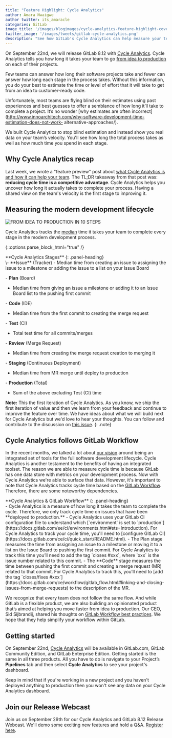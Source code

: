 ```yaml
---
title: "Feature Highlight: Cycle Analytics"
author: Amara Nwaigwe
author twitter: its_amaracle
categories: GitLab
image_title: '/images/blogimages/cycle-analytics-feature-highlight-cover.png'
twitter_image: '/images/tweets/gitlab-cycle-analytics.png'
description: "See how GitLab's Cycle Analytics can help measure your team's velocity."
---
```


On September 22nd, we will release GitLab 8.12 with [Cycle Analytics](/solutions/cycle-analytics/). Cycle Analytics tells you how long
it takes your team to go [from idea to production][idea-production] on each of their projects.

Few teams can answer how long 
their software projects take and fewer can answer how long each stage in the process takes. Without this information,
you do your best to estimate the time or level of effort that it will take to get from an idea to customer-ready code.

Unfortunately, most teams are flying blind on their estimates using past experiences and best 
guesses to offer a semblance of how long it’ll take to complete a project. It’s no wonder
[why estimates are often incorrect](http://www.innoarchitech.com/why-software-development-time-estimation-does-not-work-
alternative-approaches/).

We built Cycle Analytics to stop blind estimation and instead show you 
real data on your team’s velocity. You'll see how long the total process takes as well as how much time you spend in each stage.

<!-- more -->

## Why Cycle Analytics recap

Last week, we wrote a "feature preview" post about [what Cycle Analytics is and how it can help your team](/2016/09/16/feature-preview-introducing-cycle-analytics/). The TL;DR takeaway from 
that post was: **reducing cycle time is a competitive advantage**. Cycle Analytics helps you uncover how long it actually takes to complete your process. 
Having a shared view on the team's velocity is the first stage to improving it. 

## Measuring the modern development lifecycle 

![FROM IDEA TO PRODUCTION IN 10 STEPS](/images/blogimages/idea-to-production-10-steps.png)

Cycle Analytics tracks the [median](https://www.mathsisfun.com/definitions/median.html) time it takes your team to complete every stage in the modern development process.

{::options parse_block_html="true" /}

<div class="panel panel-gitlab-purple">
**Cycle Analytics Stages** 
{: .panel-heading}
<div class="panel-body">
\- **Issue** (Tracker)
  - Median time from creating an issue to assigning the issue to a milestone or adding the issue to a list on your Issue Board 

\- **Plan** (Board)
  - Median time from giving an issue a milestone or adding it to an Issue Board list to the pushing first commit

\- **Code** (IDE)
  - Median time from the first commit to creating the merge request

\- **Test** (CI)
  - Total test time for all commits/merges

\- **Review** (Merge Request)
  - Median time from creating the merge request creation to merging it 

\- **Staging** (Continuous Deployment)
  - Median time from MR merge until deploy to production 

\- **Production** (Total)
  - Sum of the above excluding Test (CI) time
</div>
</div>

**Note:** This the first iteration of Cycle Analytics. As you know, we ship the first iteration of value and then we learn from your feedback and continue to improve the feature over time. We have ideas about what we will build next for Cycle Analytics but we'd love to hear your thoughts. You can follow and contribute to the discussion on [this issue](https://gitlab.com/gitlab-org/gitlab-ce/issues/20975).
{: .note}

## Cycle Analytics follows GitLab Workflow 

In the recent months, we talked a lot about [our vision](https://about.gitlab.com/direction/#vision) around being an integrated set of tools for the full software development lifecycle. Cycle Analytics is another testament to the benefits of having an integrated toolset.
The reason we are able to measure cycle time is because GitLab has one data store with metrics on your development process. Now with Cycle Analytics we're able to surface that data.
However, it's important to note that Cycle Analytics tracks cycle time based on the [GitLab Workflow](http://doc.gitlab.com/ee/workflow/gitlab_flow.html). Therefore, there are some noteworthy dependencies.

<div class="panel panel-gitlab">
**Cycle Analytics & GitLab Workflow** 
{: .panel-heading}
<div class="panel-body">
- Cycle Analytics is a measure of how long it takes the team to complete the cycle. Therefore, we only track cycle time on issues that have been **deployed to production.**
- Cycle Analytics uses your GitLab CI configuration file to understand which [`environment` is set to `production`](https://docs.gitlab.com/ee/ci/environments.html#sts=Introduction). For Cycle Analytics to track your cycle time, you'll need to [configure GitLab CI](https://docs.gitlab.com/ce/ci/quick_start/README.html).
- The Plan stage measures the time from assigning an issue to a milestone or moving it to a list on the Issue Board to pushing the first commit. For Cycle Analytics to track this time you’ll need to add the tag `closes #xxx`, where `xxx` is the issue number related to this commit.
- The **Code** stage measures the time between pushing the first commit and creating a merge request (MR) related to that commit. For Cycle Analytics to track this, you’ll need to [add the tag `closes/fixes #xxx`](https://docs.gitlab.com/ce/workflow/gitlab_flow.html#linking-and-closing-issues-from-merge-requests) to the description of the MR. 
</div>
</div>

We recognize that every team does not follow the same flow. And while GitLab is a flexible product, we are also building an opinionated product that’s aimed at helping you move faster from idea to production. Our CEO, Sid Sijbrandij, shared his thoughts on [GitLab Workflow best practices](/2016/07/27/the-11-rules-of-gitlab-flow/). We hope that they help simplify your workflow within GitLab. 

## Getting started

On September 22nd, [Cycle Analytics](/solutions/cycle-analytics) will be available in GitLab.com, GitLab Community Edition, and GitLab Enterprise Edition. Getting started is the same in all three products. All you have to do is navigate to your Project’s **Pipelines** tab and then select **Cycle Analytics** to see your project's dashboard.

Keep in mind that if you're working in a new project and you haven't deployed anything to production then you won't see any data on your Cycle Analytics dashboard. 

## Join our Release Webcast

Join us on September 29th for our Cycle Analytics and GitLab 8.12 Release Webcast. We'll demo some exciting new features and hold a Q&A. [Register here][webcast-registration].

<!-- identifiers -->

[idea-production]: https://about.gitlab.com/2016/08/05/continuous-integration-delivery-and-deployment-with-gitlab/#from-idea-to-production-with-gitlab
[webcast-registration]: https://Page.gitlab.com/20160922_CycleAnalyticsWebcast.html

<!-- custom styles -->


<style>
.panel-gitlab {
  border-color: rgba(252,163,38,.3);
}
.panel-gitlab > .panel-heading {
  color: rgb(226,67,41);
  background-color: rgba(252,163,38,.3);
  border-color: rgba(252,163,38,.3);
}
.panel-gitlab-purple {
  border-color: rgba(107,79,187,.3);
}
.panel-gitlab-purple > .panel-heading {
  color: rgb(107,79,187);
  background-color: rgba(107,79,187,.3);
  border-color: rgba(107,79,187,.3);
}
</style>
